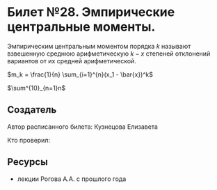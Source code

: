 # Билет №28. Эмпирические центральные моменты.
Эмпирическим центральным моментом порядка $k$ называют взвешенную среднюю арифметическую $k-x$ степеней отклонений вариантов от их средней арифметической.

$m_k = \frac{1}{n} \sum_{i=1}^{n}(x_1 - \bar{x})^k$

$\sum^{10}_{n=1}n$

## Создатель

Автор расписанного билета: Кузнецова Елизавета

Кто проверил:


## Ресурсы
- лекции Рогова А.А. с прошлого года
